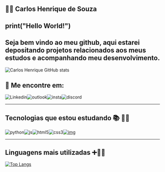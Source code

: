 ## :man_technologist: Carlos Henrique de Souza 



## print("Hello World!")

## Seja bem vindo ao meu github, aqui estarei depositando projetos relacionados aos meus estudos e acompanhando meu desenvolvimento.

![Carlos Henrique GitHub stats](https://github-readme-stats.vercel.app/api?username=CarlosHenrique&show_icons=true&theme=dracula)



## :mega: Me encontre em:



![Linkedin](https://img.shields.io/badge/Carlos-0077B5?style=for-the-badge&logo=linkedin&logoColor=white)![outlook](https://img.shields.io/badge/carlossouzap@outlook.com-0078D4?style=for-the-badge&logo=microsoft-outlook&logoColor=white)![insta](https://img.shields.io/badge/ch__sp-E4405F?style=for-the-badge&logo=instagram&logoColor=white)![discord](https://img.shields.io/badge/Discord-7289DA?style=for-the-badge&logo=discord&logoColor=white)

------

## Tecnologias que estou estudando :books: :man_student:

![python](https://img.shields.io/badge/Python-3776AB?style=for-the-badge&logo=python&logoColor=white)![js](https://img.shields.io/badge/JavaScript-323330?style=for-the-badge&logo=javascript&logoColor=F7DF1E)![html5](https://img.shields.io/badge/HTML5-E34F26?style=for-the-badge&logo=html5&logoColor=white)![css3](https://img.shields.io/badge/CSS3-1572B6?style=for-the-badge&logo=css3&logoColor=white)[![img](https://camo.githubusercontent.com/1994e9cf3b0ad01831975faafe9e8c7ead09cf24b8d5fb6ca45a5d38b4d33549/68747470733a2f2f696d672e736869656c64732e696f2f62616467652f466c75747465722d3032353639423f7374796c653d666f722d7468652d6261646765266c6f676f3d666c7574746572266c6f676f436f6c6f723d7768697465)](https://camo.githubusercontent.com/1994e9cf3b0ad01831975faafe9e8c7ead09cf24b8d5fb6ca45a5d38b4d33549/68747470733a2f2f696d672e736869656c64732e696f2f62616467652f466c75747465722d3032353639423f7374796c653d666f722d7468652d6261646765266c6f676f3d666c7574746572266c6f676f436f6c6f723d7768697465)

------



## Linguagens mais utilizadas :heavy_plus_sign::man_technologist:



[![Top Langs](https://github-readme-stats.vercel.app/api/top-langs/?username=CarlosHenrique&layout=compact&show_icons=true&theme=dracula)](https://github.com/CarlosHenrique/github-readme-stats)

